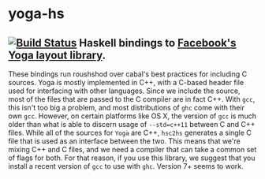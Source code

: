 # yoga-hs
[![Build Status](https://travis-ci.org/Mokosha/yoga-hs.svg?branch=master)](https://travis-ci.org/Mokosha/yoga-hs)
Haskell bindings to [Facebook's Yoga layout library](https://facebook.github.io/yoga/).
------

These bindings run roushshod over cabal's best practices for including C
sources. Yoga is mostly implemented in C++, with a C-based header file used for
interfacing with other languages. Since we include the source, most of the files
that are passed to the C compiler are in fact C++. With `gcc`, this isn't too
big a problem, and most distributions of `ghc` come with their own `gcc`.
However, on certain platforms like OS X, the version of `gcc` is much older than
what is able to discern usage of `--std=c++11` between C and C++ files. While
all of the sources for `Yoga` are C++, `hsc2hs` generates a single C file that
is used as an interface between the two. This means that we're mixing C++ and C
files, and we need a compiler that can take a common set of flags for both. For
that reason, if you use this library, we suggest that you install a recent
version of `gcc` to use with `ghc`. Version 7+ seems to work.
